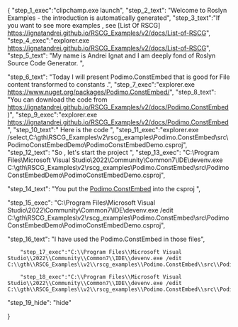 {
    "step_1_exec":"clipchamp.exe launch",
    "step_2_text": "Welcome to Roslyn Examples - the introduction is automatically generated",
    "step_3_text":"If you want to see more examples , see  [List Of RSCG] https://ignatandrei.github.io/RSCG_Examples/v2/docs/List-of-RSCG",
    "step_4_exec":"explorer.exe https://ignatandrei.github.io/RSCG_Examples/v2/docs/List-of-RSCG",
    "step_5_text": "My name is Andrei Ignat and I am deeply fond of Roslyn Source Code Generator. ",

"step_6_text": "Today I will present Podimo.ConstEmbed  that is good for File content transformed to constants .",
"step_7_exec":"explorer.exe https://www.nuget.org/packages/Podimo.ConstEmbed/",
"step_8_text": "You can download the code from https://ignatandrei.github.io/RSCG_Examples/v2/docs/Podimo.ConstEmbed)",
"step_9_exec":"explorer.exe https://ignatandrei.github.io/RSCG_Examples/v2/docs/Podimo.ConstEmbed",
"step_10_text":" Here is the code ",
"step_11_exec":"explorer.exe /select,C:\\gth\\RSCG_Examples\\v2\\rscg_examples\\Podimo.ConstEmbed\\src\\PodimoConstEmbedDemo\\PodimoConstEmbedDemo.csproj",
"step_12_text": "So , let's start the project ",
"step_13_exec": "C:\\Program Files\\Microsoft Visual Studio\\2022\\Community\\Common7\\IDE\\devenv.exe C:\\gth\\RSCG_Examples\\v2\\rscg_examples\\Podimo.ConstEmbed\\src\\PodimoConstEmbedDemo\\PodimoConstEmbedDemo.csproj",

"step_14_text": "You put the  [Podimo.ConstEmbed](https://www.nuget.org/packages/Podimo.ConstEmbed/) into the csproj ",

"step_15_exec": "C:\\Program Files\\Microsoft Visual Studio\\2022\\Community\\Common7\\IDE\\devenv.exe /edit C:\\gth\\RSCG_Examples\\v2\\rscg_examples\\Podimo.ConstEmbed\\src\\PodimoConstEmbedDemo\\PodimoConstEmbedDemo.csproj",

"step_16_text": "I have used the Podimo.ConstEmbed in those files",


        "step_17_exec":"C:\\Program Files\\Microsoft Visual Studio\\2022\\Community\\Common7\\IDE\\devenv.exe /edit C:\\gth\\RSCG_Examples\\v2\\rscg_examples\\Podimo.ConstEmbed\\src\\PodimoConstEmbedDemo\\sql\\createDB.sql",
    
        "step_18_exec":"C:\\Program Files\\Microsoft Visual Studio\\2022\\Community\\Common7\\IDE\\devenv.exe /edit C:\\gth\\RSCG_Examples\\v2\\rscg_examples\\Podimo.ConstEmbed\\src\\PodimoConstEmbedDemo\\Program.cs",
    
"step_19_hide": "hide"


}